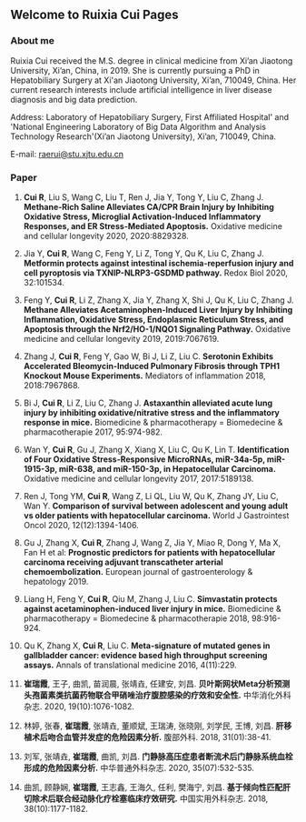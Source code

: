 ## Welcome to Ruixia Cui Pages

### About me

Ruixia Cui received the M.S. degree in clinical medicine from Xi’an Jiaotong University, Xi’an, China, in 2019. She is currently pursuing a PhD in Hepatobiliary Surgery at Xi'an Jiaotong University, Xi’an, 710049, China. Her current research interests include artificial intelligence in liver disease diagnosis and big data prediction.

Address: Laboratory of Hepatobiliary Surgery, First Affiliated Hospital' and 'National Engineering Laboratory of Big Data Algorithm and Analysis Technology Research'(Xi’an Jiaotong University), Xi’an, 710049, China. 

E-mail: raerui@stu.xjtu.edu.cn

### Paper

1.	**Cui R**, Liu S, Wang C, Liu T, Ren J, Jia Y, Tong Y, Liu C, Zhang J. **Methane-Rich Saline Alleviates CA/CPR Brain Injury by Inhibiting Oxidative Stress, Microglial Activation-Induced Inflammatory Responses, and ER Stress-Mediated Apoptosis.** Oxidative medicine and cellular longevity 2020, 2020:8829328.

2.	Jia Y, **Cui R**, Wang C, Feng Y, Li Z, Tong Y, Qu K, Liu C, Zhang J. **Metformin protects against intestinal ischemia-reperfusion injury and cell pyroptosis via TXNIP-NLRP3-GSDMD pathway.** Redox Biol 2020, 32:101534.

3.  Feng Y, **Cui R**, Li Z, Zhang X, Jia Y, Zhang X, Shi J, Qu K, Liu C, Zhang J. **Methane Alleviates Acetaminophen-Induced Liver Injury by Inhibiting Inflammation, Oxidative Stress, Endoplasmic Reticulum Stress, and Apoptosis through the Nrf2/HO-1/NQO1 Signaling Pathway.** Oxidative medicine and cellular longevity 2019, 2019:7067619.

4.	Zhang J, **Cui R**, Feng Y, Gao W, Bi J, Li Z, Liu C. **Serotonin Exhibits Accelerated Bleomycin-Induced Pulmonary Fibrosis through TPH1 Knockout Mouse Experiments.** Mediators of inflammation 2018, 2018:7967868.

5.	Bi J, **Cui R**, Li Z, Liu C, Zhang J. **Astaxanthin alleviated acute lung injury by inhibiting oxidative/nitrative stress and the inflammatory response in mice.** Biomedicine & pharmacotherapy = Biomedecine & pharmacotherapie 2017, 95:974-982.

6.	Wan Y, **Cui R**, Gu J, Zhang X, Xiang X, Liu C, Qu K, Lin T. **Identification of Four Oxidative Stress-Responsive MicroRNAs, miR-34a-5p, miR-1915-3p, miR-638, and miR-150-3p, in Hepatocellular Carcinoma.** Oxidative medicine and cellular longevity 2017, 2017:5189138.

7.	Ren J, Tong YM, **Cui R**, Wang Z, Li QL, Liu W, Qu K, Zhang JY, Liu C, Wan Y. **Comparison of survival between adolescent and young adult vs older patients with hepatocellular carcinoma.** World J Gastrointest Oncol 2020, 12(12):1394-1406.

8.	Gu J, Zhang X, **Cui R**, Zhang J, Wang Z, Jia Y, Miao R, Dong Y, Ma X, Fan H et al:  **Prognostic predictors for patients with hepatocellular carcinoma receiving adjuvant transcatheter arterial chemoembolization.** European journal of gastroenterology & hepatology 2019.

9.	Liang H, Feng Y, **Cui R**, Qiu M, Zhang J, Liu C. **Simvastatin protects against acetaminophen-induced liver injury in mice.** Biomedicine & pharmacotherapy = Biomedecine & pharmacotherapie 2018, 98:916-924.

10. Qu K, Zhang X, **Cui R**, Liu C. **Meta-signature of mutated genes in gallbladder cancer: evidence based high throughput screening assays.** Annals of translational medicine 2016, 4(11):229.

11.	**崔瑞霞**, 王子, 曲凯, 苗润晨, 张靖垚, 任建安, 刘昌. **贝叶斯网状Meta分析预测头孢菌素类抗菌药物联合甲硝唑治疗腹腔感染的疗效和安全性.** 中华消化外科杂志. 2020, 19(10):1076-1082.

11.	林婷, 张春, **崔瑞霞**, 张靖垚, 董顺斌, 王瑞涛, 张晓刚, 刘学民, 王博, 刘昌. **肝移植术后吻合血管并发症的危险因素分析.** 腹部外科. 2018, 31(01):38-41.

13.	刘军, 张靖垚, **崔瑞霞**, 曲凯, 刘昌. **门静脉高压症患者断流术后门静脉系统血栓形成的危险因素分析.** 中华普通外科杂志. 2020, 35(07):532-535.

14.	曲凯, 顾静娴, **崔瑞霞**, 王志鑫, 王海久, 任利, 樊海宁, 刘昌. **基于倾向性匹配肝切除术后联合经动脉化疗栓塞临床疗效研究.** 中国实用外科杂志. 2018, 38(10):1177-1182.

